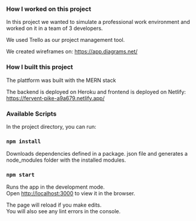 ### How I worked on this project

In this project we wanted to simulate a professional work environment and worked on it in a team of 3 developers.

We used Trello as our project management tool.

We created wireframes on: https://app.diagrams.net/

### How I built this project

The plattform was built with the MERN stack

The backend is deployed on Heroku and frontend is deployed on Netlify: https://fervent-pike-a9a679.netlify.app/



### Available Scripts

In the project directory, you can run:

### `npm install`

Downloads dependencies defined in a package. json file and generates a node_modules folder with the installed modules.

### `npm start`

Runs the app in the development mode.\
Open [http://localhost:3000](http://localhost:3000) to view it in the browser.

The page will reload if you make edits.\
You will also see any lint errors in the console.

